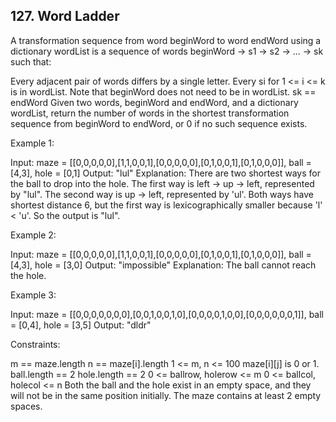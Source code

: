 ## 127. Word Ladder

A transformation sequence from word beginWord to word endWord using a dictionary wordList is a sequence of words beginWord -> s1 -> s2 -> ... -> sk such that:

Every adjacent pair of words differs by a single letter.
Every si for 1 <= i <= k is in wordList. Note that beginWord does not need to be in wordList.
sk == endWord
Given two words, beginWord and endWord, and a dictionary wordList, return the number of words in the shortest transformation sequence from beginWord to endWord, or 0 if no such sequence exists.



Example 1:

Input: maze = [[0,0,0,0,0],[1,1,0,0,1],[0,0,0,0,0],[0,1,0,0,1],[0,1,0,0,0]], ball = [4,3], hole = [0,1]
Output: "lul"
Explanation: There are two shortest ways for the ball to drop into the hole.
The first way is left -> up -> left, represented by "lul".
The second way is up -> left, represented by 'ul'.
Both ways have shortest distance 6, but the first way is lexicographically smaller because 'l' < 'u'. So the output is "lul".


Example 2:

Input: maze = [[0,0,0,0,0],[1,1,0,0,1],[0,0,0,0,0],[0,1,0,0,1],[0,1,0,0,0]], ball = [4,3], hole = [3,0]
Output: "impossible"
Explanation: The ball cannot reach the hole.



Example 3:

Input: maze = [[0,0,0,0,0,0,0],[0,0,1,0,0,1,0],[0,0,0,0,1,0,0],[0,0,0,0,0,0,1]], ball = [0,4], hole = [3,5]
Output: "dldr"


Constraints:

m == maze.length
n == maze[i].length
1 <= m, n <= 100
maze[i][j] is 0 or 1.
ball.length == 2
hole.length == 2
0 <= ballrow, holerow <= m
0 <= ballcol, holecol <= n
Both the ball and the hole exist in an empty space, and they will not be in the same position initially.
The maze contains at least 2 empty spaces.


